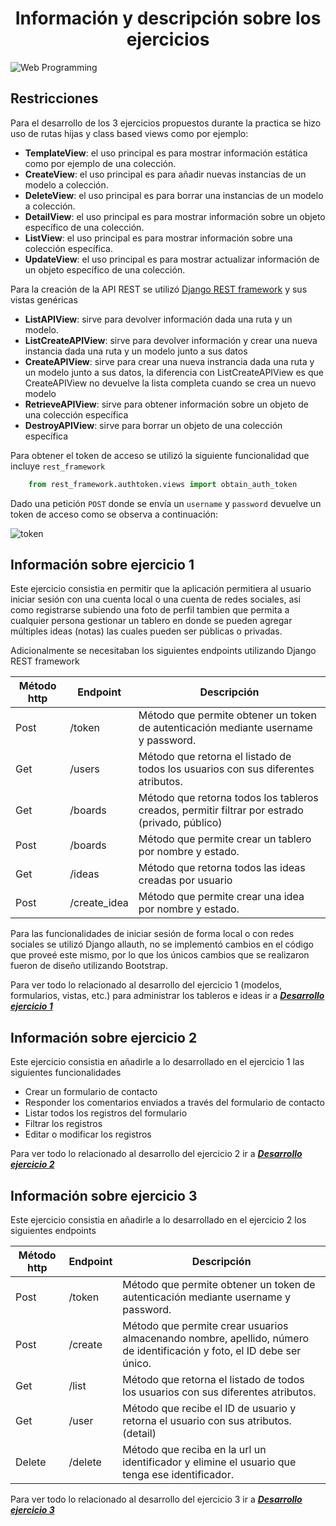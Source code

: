 <center>

# Información y descripción sobre los ejercicios

</center>

![Web Programming](https://www.codeimmersives.com/wp-content/uploads/2021/04/term1.png)

## Restricciones

Para el desarrollo de los 3 ejercicios propuestos durante la practica se hizo uso de rutas hijas y class based views como por ejemplo:

* **TemplateView**: el uso principal es para mostrar información estática como por ejemplo de una colección.
* **CreateView**: el uso principal es para añadir nuevas instancias de un modelo a colección.
* **DeleteView**: el uso principal es para borrar una instancias de un modelo a colección.
* **DetailView**: el uso principal es para mostrar información sobre un objeto específico de una colección.
* **ListView**: el uso principal es para mostrar información sobre una colección específica.
* **UpdateView**: el uso principal es para mostrar actualizar información de un objeto específico de una colección.

Para la creación de la API REST se utilizó [Django REST framework](https://www.django-rest-framework.org/api-guide/generic-views/) y sus vistas genéricas

* **ListAPIView**: sirve para devolver información dada una ruta y un modelo.
* **ListCreateAPIView**: sirve para devolver información y crear una nueva instancia dada una ruta y un modelo junto a sus datos 
* **CreateAPIView**: sirve para crear una nueva instrancia dada una ruta y un modelo junto a sus datos, la diferencia con ListCreateAPIView es que CreateAPIView no devuelve la lista completa cuando se crea un nuevo modelo
* **RetrieveAPIView**: sirve para obtener información sobre un objeto de una colección específica
* **DestroyAPIView**: sirve para borrar un objeto de una colección específica

Para obtener el token de acceso se utilizó la siguiente funcionalidad que incluye ``rest_framework``

```Python
    from rest_framework.authtoken.views import obtain_auth_token
```

Dado una petición `POST` donde se envía un `username` y `password` devuelve un token de acceso como se observa a continuación: 

![token](../img/token.png)

## Información sobre ejercicio 1

Este ejercicio consistia en permitir que la aplicación permitiera al usuario  iniciar sesión con una cuenta local o una cuenta de redes sociales, asi como registrarse subiendo una foto de perfil tambien que permita a cualquier persona gestionar un tablero en donde se pueden agregar múltiples ideas (notas) las cuales pueden ser públicas o privadas.

Adicionalmente se necesitaban los siguientes endpoints utilizando Django REST framework

| Método http | Endpoint     | Descripción                                                                                    |
|-------------|--------------|------------------------------------------------------------------------------------------------|
| Post        | /token       | Método que permite obtener un token de autenticación mediante username y password.             |
| Get         | /users       | Método que retorna el listado de todos los usuarios con sus diferentes atributos.              |
| Get         | /boards      | Método que retorna todos los tableros creados, permitir filtrar por estrado (privado, público) |
| Post        | /boards      | Método que permite crear un tablero por nombre y estado.                                       |
| Get         | /ideas       | Método que retorna todos las ideas creadas por usuario                                         |
| Post        | /create_idea | Método que permite crear una idea por nombre y estado.                                         |

Para las funcionalidades de iniciar sesión de forma local o con redes sociales se utilizó Django allauth, no se implementó cambios en el código que proveé este mismo, por lo que los únicos cambios que se realizaron fueron de diseño utilizando Bootstrap.

Para ver todo lo relacionado al desarrollo del ejercicio 1 (modelos, formularios, vistas, etc.) para administrar los tableros e ideas ir a [***Desarrollo ejercicio 1***](ejercicio-1.md)

## Información sobre ejercicio 2

Este ejercicio consistia en añadirle a lo desarrollado en el ejercicio 1 las siguientes funcionalidades

* Crear un formulario de contacto
* Responder los comentarios enviados a través del formulario de contacto
* Listar todos los registros del formulario
* Filtrar los registros
* Editar o modificar los registros

Para ver todo lo relacionado al desarrollo del ejercicio 2 ir a [***Desarrollo ejercicio 2***](ejercicio-2.md)

## Información sobre ejercicio 3

Este ejercicio consistia en añadirle a lo desarrollado en el ejercicio 2 los siguientes endpoints

| Método http | Endpoint | Descripción                                                                                                            |
|-------------|----------|------------------------------------------------------------------------------------------------------------------------|
| Post        | /token   | Método que permite obtener un token de autenticación mediante username y password.                                     |
| Post        | /create  | Método que permite crear usuarios almacenando nombre, apellido, número de identificación y foto, el ID debe ser único. |
| Get         | /list    | Método que retorna el listado de todos los usuarios con sus diferentes atributos.                                      |
| Get         | /user    | Método que recibe el ID de usuario y retorna el usuario con sus atributos. (detail)                                    |
| Delete      | /delete  | Método que reciba en la url un identificador y elimine el usuario que tenga ese identificador.                         |



Para ver todo lo relacionado al desarrollo del ejercicio 3 ir a [***Desarrollo ejercicio 3***](ejercicio-3.md)


